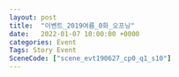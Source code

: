 ```yaml
---
layout: post
title:  "이벤트_2019여름_0화_오프닝"
date:   2022-01-07 10:00:00 +0000
categories: Event
Tags: Story Event
SceneCode: ["scene_evt190627_cp0_q1_s10"]
---
```

